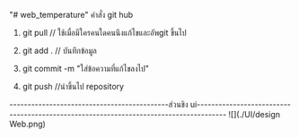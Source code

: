 "# web_temperature" 
คำสั่ง git hub

1. git pull // ใช้เมื่อมีใครคนใดคนนึงแก้ไขและอัพgit ขึ้นไป

2. git add . // บันทึกข้อมูล

3. git commit -m "ใส่ข้อความที่แก้ไขลงไป"

4. git push //นำขึ้นไป repository

--------------------------------------------ส่วนขิง ui--------------------------------------------------------------------------------------
![](./UI/design Web.png)
